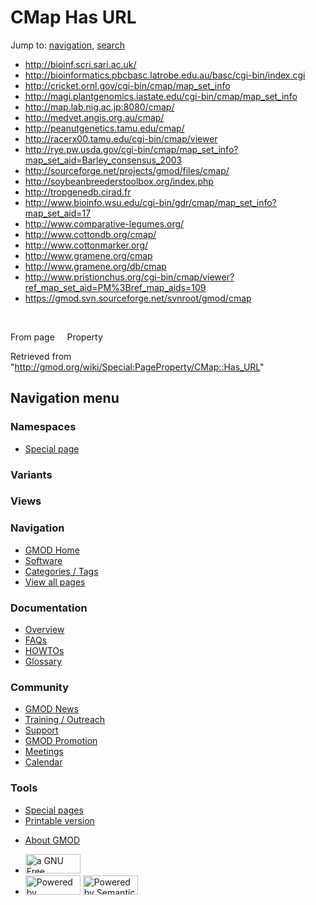 <div id="mw-page-base" class="noprint">

</div>

<div id="mw-head-base" class="noprint">

</div>

<div id="content" class="mw-body" role="main">

<span id="top"></span>

<div id="mw-js-message" style="display:none;">

</div>



# <span dir="auto">CMap Has URL</span>

<div id="bodyContent">

<div id="contentSub">

</div>

<div id="jump-to-nav" class="mw-jump">

Jump to: [navigation](#mw-navigation), [search](#p-search)

</div>

<div id="mw-content-text">

  

- <a href="http://bioinf.scri.sari.ac.uk/" class="external"
  rel="nofollow">http://bioinf.scri.sari.ac.uk/</a>
- <a
  href="http://bioinformatics.pbcbasc.latrobe.edu.au/basc/cgi-bin/index.cgi"
  class="external"
  rel="nofollow">http://bioinformatics.pbcbasc.latrobe.edu.au/basc/cgi-bin/index.cgi</a>
- <a href="http://cricket.ornl.gov/cgi-bin/cmap/map_set_info"
  class="external"
  rel="nofollow">http://cricket.ornl.gov/cgi-bin/cmap/map_set_info</a>
- <a
  href="http://magi.plantgenomics.iastate.edu/cgi-bin/cmap/map_set_info"
  class="external"
  rel="nofollow">http://magi.plantgenomics.iastate.edu/cgi-bin/cmap/map_set_info</a>
- <a href="http://map.lab.nig.ac.jp:8080/cmap/" class="external"
  rel="nofollow">http://map.lab.nig.ac.jp:8080/cmap/</a>
- <a href="http://medvet.angis.org.au/cmap/" class="external"
  rel="nofollow">http://medvet.angis.org.au/cmap/</a>
- <a href="http://peanutgenetics.tamu.edu/cmap/" class="external"
  rel="nofollow">http://peanutgenetics.tamu.edu/cmap/</a>
- <a href="http://racerx00.tamu.edu/cgi-bin/cmap/viewer" class="external"
  rel="nofollow">http://racerx00.tamu.edu/cgi-bin/cmap/viewer</a>
- <a
  href="http://rye.pw.usda.gov/cgi-bin/cmap/map_set_info?map_set_aid=Barley_consensus_2003"
  class="external"
  rel="nofollow">http://rye.pw.usda.gov/cgi-bin/cmap/map_set_info?map_set_aid=Barley_consensus_2003</a>
- <a href="http://sourceforge.net/projects/gmod/files/cmap/"
  class="external"
  rel="nofollow">http://sourceforge.net/projects/gmod/files/cmap/</a>
- <a href="http://soybeanbreederstoolbox.org/index.php" class="external"
  rel="nofollow">http://soybeanbreederstoolbox.org/index.php</a>
- <a href="http://tropgenedb.cirad.fr" class="external"
  rel="nofollow">http://tropgenedb.cirad.fr</a>
- <a
  href="http://www.bioinfo.wsu.edu/cgi-bin/gdr/cmap/map_set_info?map_set_aid=17"
  class="external"
  rel="nofollow">http://www.bioinfo.wsu.edu/cgi-bin/gdr/cmap/map_set_info?map_set_aid=17</a>
- <a href="http://www.comparative-legumes.org/" class="external"
  rel="nofollow">http://www.comparative-legumes.org/</a>
- <a href="http://www.cottondb.org/cmap/" class="external"
  rel="nofollow">http://www.cottondb.org/cmap/</a>
- <a href="http://www.cottonmarker.org/" class="external"
  rel="nofollow">http://www.cottonmarker.org/</a>
- <a href="http://www.gramene.org/cmap" class="external"
  rel="nofollow">http://www.gramene.org/cmap</a>
- <a href="http://www.gramene.org/db/cmap" class="external"
  rel="nofollow">http://www.gramene.org/db/cmap</a>
- <a
  href="http://www.pristionchus.org/cgi-bin/cmap/viewer?ref_map_set_aid=PM%3Bref_map_aids=109"
  class="external"
  rel="nofollow">http://www.pristionchus.org/cgi-bin/cmap/viewer?ref_map_set_aid=PM%3Bref_map_aids=109</a>
- <a href="https://gmod.svn.sourceforge.net/svnroot/gmod/cmap"
  class="external"
  rel="nofollow">https://gmod.svn.sourceforge.net/svnroot/gmod/cmap</a>

 

From page     Property

</div>

<div class="printfooter">

Retrieved from
"<http://gmod.org/wiki/Special:PageProperty/CMap::Has_URL>"

</div>

<div id="catlinks" class="catlinks catlinks-allhidden">

</div>

<div class="visualClear">

</div>

</div>

</div>

<div id="mw-navigation">

## Navigation menu

<div id="mw-head">



<div id="left-navigation">

<div id="p-namespaces" class="vectorTabs" role="navigation"
aria-labelledby="p-namespaces-label">

### Namespaces

- <span id="ca-nstab-special">[Special
  page](/wiki/Special:PageProperty/CMap::Has_URL "This is a special page, you cannot edit the page itself")</span>

</div>

<div id="p-variants" class="vectorMenu emptyPortlet" role="navigation"
aria-labelledby="p-variants-label">

### 

### Variants[](#)

<div class="menu">

</div>

</div>

</div>

<div id="right-navigation">

<div id="p-views" class="vectorTabs emptyPortlet" role="navigation"
aria-labelledby="p-views-label">

### Views

</div>



</div>



</div>

</div>

</div>

<div id="mw-panel">

<div id="p-logo" role="banner">

<a href="/wiki/Main_Page"
style="background-image: url(http://gmod.org/images/GMOD-cogs.png);"
title="Visit the main page"></a>

</div>

<div id="p-Navigation" class="portal" role="navigation"
aria-labelledby="p-Navigation-label">

### Navigation

<div class="body">

- <span id="n-GMOD-Home">[GMOD Home](/wiki/Main_Page)</span>
- <span id="n-Software">[Software](/wiki/GMOD_Components)</span>
- <span id="n-Categories-.2F-Tags">[Categories /
  Tags](/wiki/Categories)</span>
- <span id="n-View-all-pages">[View all
  pages](/wiki/Special:AllPages)</span>

</div>

</div>

<div id="p-Documentation" class="portal" role="navigation"
aria-labelledby="p-Documentation-label">

### Documentation

<div class="body">

- <span id="n-Overview">[Overview](/wiki/Overview)</span>
- <span id="n-FAQs">[FAQs](/wiki/Category:FAQ)</span>
- <span id="n-HOWTOs">[HOWTOs](/wiki/Category:HOWTO)</span>
- <span id="n-Glossary">[Glossary](/wiki/Glossary)</span>

</div>

</div>

<div id="p-Community" class="portal" role="navigation"
aria-labelledby="p-Community-label">

### Community

<div class="body">

- <span id="n-GMOD-News">[GMOD News](/wiki/GMOD_News)</span>
- <span id="n-Training-.2F-Outreach">[Training /
  Outreach](/wiki/Training_and_Outreach)</span>
- <span id="n-Support">[Support](/wiki/Support)</span>
- <span id="n-GMOD-Promotion">[GMOD
  Promotion](/wiki/GMOD_Promotion)</span>
- <span id="n-Meetings">[Meetings](/wiki/Meetings)</span>
- <span id="n-Calendar">[Calendar](/wiki/Calendar)</span>

</div>

</div>

<div id="p-tb" class="portal" role="navigation"
aria-labelledby="p-tb-label">

### Tools

<div class="body">

- <span id="t-specialpages"><a href="/wiki/Special:SpecialPages" accesskey="q"
  title="A list of all special pages [q]">Special pages</a></span>
- <span id="t-print"><a
  href="/mediawiki/index.php?title=Special:PageProperty/CMap::Has_URL&amp;printable=yes"
  rel="alternate" accesskey="p"
  title="Printable version of this page [p]">Printable version</a></span>

</div>

</div>

</div>

</div>

<div id="footer" role="contentinfo">

- <span id="footer-places-about">[About
  GMOD](/wiki/GMOD:About "GMOD:About")</span>

<!-- -->

- <span id="footer-copyrightico">[<img src="http://www.gnu.org/graphics/gfdl-logo-small.png" width="88"
  height="31" alt="a GNU Free Documentation License" />](http://www.gnu.org/licenses/fdl-1.3.html)</span>
- <span id="footer-poweredbyico">[<img src="/mediawiki/skins/common/images/poweredby_mediawiki_88x31.png"
  width="88" height="31" alt="Powered by MediaWiki" />](//www.mediawiki.org/)
  [<img
  src="/mediawiki/extensions/SemanticMediaWiki/includes/../resources/images/smw_button.png"
  width="88" height="31" alt="Powered by Semantic MediaWiki" />](https://www.semantic-mediawiki.org/wiki/Semantic_MediaWiki)</span>

<div style="clear:both">

</div>

</div>
